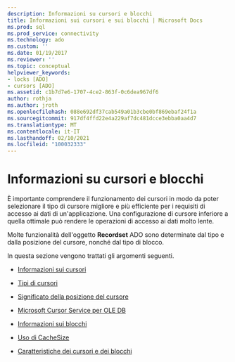 ```yaml
---
description: Informazioni su cursori e blocchi
title: Informazioni sui cursori e sui blocchi | Microsoft Docs
ms.prod: sql
ms.prod_service: connectivity
ms.technology: ado
ms.custom: ''
ms.date: 01/19/2017
ms.reviewer: ''
ms.topic: conceptual
helpviewer_keywords:
- locks [ADO]
- cursors [ADO]
ms.assetid: c1b7d7e6-1707-4ce2-863f-0c6dea967df6
author: rothja
ms.author: jroth
ms.openlocfilehash: 088e692df37cab549a01b3cbe0bf869ebaf24f1a
ms.sourcegitcommit: 917df4ffd22e4a229af7dc481dcce3ebba0aa4d7
ms.translationtype: MT
ms.contentlocale: it-IT
ms.lasthandoff: 02/10/2021
ms.locfileid: "100032333"
---
```

# <a name="understanding-cursors-and-locks"></a>Informazioni su cursori e blocchi
È importante comprendere il funzionamento dei cursori in modo da poter selezionare il tipo di cursore migliore e più efficiente per i requisiti di accesso ai dati di un'applicazione. Una configurazione di cursore inferiore a quella ottimale può rendere le operazioni di accesso ai dati molto lente.  
  
 Molte funzionalità dell'oggetto **Recordset** ADO sono determinate dal tipo e dalla posizione del cursore, nonché dal tipo di blocco.  
  
 In questa sezione vengono trattati gli argomenti seguenti.  
  
-   [Informazioni sui cursori](../../../ado/guide/data/what-is-a-cursor.md)  
  
-   [Tipi di cursori](../../../ado/guide/data/types-of-cursors-ado.md)  
  
-   [Significato della posizione del cursore](../../../ado/guide/data/the-significance-of-cursor-location.md)  
  
-   [Microsoft Cursor Service per OLE DB](../../../ado/guide/data/the-microsoft-cursor-service-for-ole-db.md)  
  
-   [Informazioni sui blocchi](../../../ado/guide/data/what-is-a-lock.md)  
  
-   [Uso di CacheSize](../../../ado/guide/data/using-cachesize.md)  
  
-   [Caratteristiche dei cursori e dei blocchi](../../../ado/guide/data/cursor-and-lock-characteristics.md)

